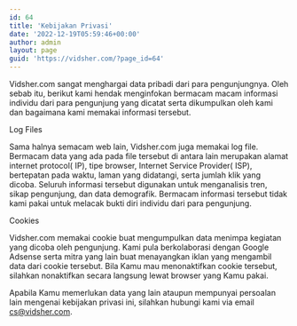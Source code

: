 ```yaml
---
id: 64
title: 'Kebijakan Privasi'
date: '2022-12-19T05:59:46+00:00'
author: admin
layout: page
guid: 'https://vidsher.com/?page_id=64'
---
```


Vidsher.com sangat menghargai data pribadi dari para pengunjungnya. Oleh sebab itu, berikut kami hendak menginfokan bermacam macam informasi individu dari para pengunjung yang dicatat serta dikumpulkan oleh kami dan bagaimana kami memakai informasi tersebut.

Log Files

Sama halnya semacam web lain, Vidsher.com juga memakai log file. Bermacam data yang ada pada file tersebut di antara lain merupakan alamat internet protocol( IP), tipe browser, Internet Service Provider( ISP), bertepatan pada waktu, laman yang didatangi, serta jumlah klik yang dicoba. Seluruh informasi tersebut digunakan untuk menganalisis tren, sikap pengunjung, dan data demografik. Bermacam informasi tersebut tidak kami pakai untuk melacak bukti diri individu dari para pengunjung.

Cookies

Vidsher.com memakai cookie buat mengumpulkan data menimpa kegiatan yang dicoba oleh pengunjung. Kami pula berkolaborasi dengan Google Adsense serta mitra yang lain buat menayangkan iklan yang mengambil data dari cookie tersebut. Bila Kamu mau menonaktifkan cookie tersebut, silahkan nonaktifkan secara langsung lewat browser yang Kamu pakai.

Apabila Kamu memerlukan data yang lain ataupun mempunyai persoalan lain mengenai kebijakan privasi ini, silahkan hubungi kami via email cs@vidsher.com.